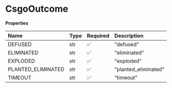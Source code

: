 # CsgoOutcome

**Properties**

| Name               | Type | Required | Description          |
| :----------------- | :--- | :------- | :------------------- |
| DEFUSED            | str  | ✅       | "defused"            |
| ELIMINATED         | str  | ✅       | "eliminated"         |
| EXPLODED           | str  | ✅       | "exploded"           |
| PLANTED_ELIMINATED | str  | ✅       | "planted_eliminated" |
| TIMEOUT            | str  | ✅       | "timeout"            |

